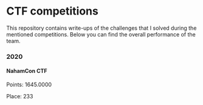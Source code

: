 # CTF competitions
This repository contains write-ups of the challenges that I solved during the mentioned competitions. Below you can find the overall performance of the team.
### 2020
#### NahamCon CTF

Points: 1645.0000

Place: 233

